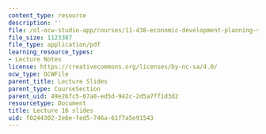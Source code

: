 ```yaml
---
content_type: resource
description: ''
file: /ol-ocw-studio-app/courses/11-438-economic-development-planning-spring-2020/f02443022e6efed5746a61f7a5e91543_MIT11_438s20_lec16.pdf
file_size: 1123387
file_type: application/pdf
learning_resource_types:
- Lecture Notes
license: https://creativecommons.org/licenses/by-nc-sa/4.0/
ocw_type: OCWFile
parent_title: Lecture Slides
parent_type: CourseSection
parent_uid: 49e26fc5-67a8-ed5d-942c-2d5a7ff1d3d2
resourcetype: Document
title: Lecture 16 slides
uid: f0244302-2e6e-fed5-746a-61f7a5e91543
---
```

